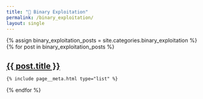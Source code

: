 ```yaml
---
title: "👾 Binary Exploitation"
permalink: /binary_exploitation/
layout: single
---
```


<style>
  h1, h2, h3, h4 {
    border-bottom: 0 !important;
    box-shadow: none !important;
  }

  h2 {
    margin-bottom: 0rem !important;
  }

  .page__meta {
    margin-top: 0rem !important;
  }
</style>

{% assign binary_exploitation_posts = site.categories.binary_exploitation %}
{% for post in binary_exploitation_posts %}

<div class="list__item">
  <article class="archive__item" itemscope itemtype="https://schema.org/CreativeWork"{% if post.locale %} lang="{{ post.locale }}"{% endif %}>
    <h2>
      <a href="{{ post.url | relative_url }}">{{ post.title }}</a>
    </h2>

    {% include page__meta.html type="list" %}
  </article>
</div>

{% endfor %}

